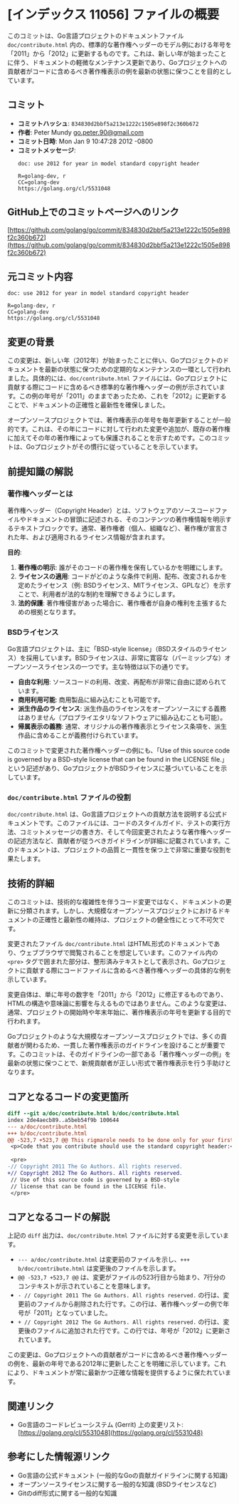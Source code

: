 # [インデックス 11056] ファイルの概要

このコミットは、Go言語プロジェクトのドキュメントファイル `doc/contribute.html` 内の、標準的な著作権ヘッダーのモデル例における年号を「2011」から「2012」に更新するものです。これは、新しい年が始まったことに伴う、ドキュメントの軽微なメンテナンス更新であり、Goプロジェクトへの貢献者がコードに含めるべき著作権表示の例を最新の状態に保つことを目的としています。

## コミット

- **コミットハッシュ**: `834830d2bbf5a213e1222c1505e898f2c360b672`
- **作者**: Peter Mundy <go.peter.90@gmail.com>
- **コミット日時**: Mon Jan 9 10:47:28 2012 -0800
- **コミットメッセージ**:
  ```
  doc: use 2012 for year in model standard copyright header

  R=golang-dev, r
  CC=golang-dev
  https://golang.org/cl/5531048
  ```

## GitHub上でのコミットページへのリンク

[https://github.com/golang/go/commit/834830d2bbf5a213e1222c1505e898f2c360b672](https://github.com/golang/go/commit/834830d2bbf5a213e1222c1505e898f2c360b672)

## 元コミット内容

```
doc: use 2012 for year in model standard copyright header

R=golang-dev, r
CC=golang-dev
https://golang.org/cl/5531048
```

## 変更の背景

この変更は、新しい年（2012年）が始まったことに伴い、Goプロジェクトのドキュメントを最新の状態に保つための定期的なメンテナンスの一環として行われました。具体的には、`doc/contribute.html` ファイルには、Goプロジェクトに貢献する際にコードに含めるべき標準的な著作権ヘッダーの例が示されています。この例の年号が「2011」のままであったため、これを「2012」に更新することで、ドキュメントの正確性と最新性を確保しました。

オープンソースプロジェクトでは、著作権表示の年号を毎年更新することが一般的です。これは、その年にコードに対して行われた変更や追加が、既存の著作権に加えてその年の著作権によっても保護されることを示すためです。このコミットは、Goプロジェクトがその慣行に従っていることを示しています。

## 前提知識の解説

### 著作権ヘッダーとは

著作権ヘッダー（Copyright Header）とは、ソフトウェアのソースコードファイルやドキュメントの冒頭に記述される、そのコンテンツの著作権情報を明示するテキストブロックです。通常、著作権者（個人、組織など）、著作権が宣言された年、および適用されるライセンス情報が含まれます。

**目的**:
1.  **著作権の明示**: 誰がそのコードの著作権を保有しているかを明確にします。
2.  **ライセンスの適用**: コードがどのような条件で利用、配布、改変されるかを定めたライセンス（例: BSDライセンス、MITライセンス、GPLなど）を示すことで、利用者が法的な制約を理解できるようにします。
3.  **法的保護**: 著作権侵害があった場合に、著作権者が自身の権利を主張するための根拠となります。

### BSDライセンス

Go言語プロジェクトは、主に「BSD-style license」（BSDスタイルのライセンス）を採用しています。BSDライセンスは、非常に寛容な（パーミッシブな）オープンソースライセンスの一つです。主な特徴は以下の通りです。

*   **自由な利用**: ソースコードの利用、改変、再配布が非常に自由に認められています。
*   **商用利用可能**: 商用製品に組み込むことも可能です。
*   **派生作品のライセンス**: 派生作品のライセンスをオープンソースにする義務はありません（プロプライエタリなソフトウェアに組み込むことも可能）。
*   **帰属表示の義務**: 通常、オリジナルの著作権表示とライセンス条項を、派生作品に含めることが義務付けられています。

このコミットで変更された著作権ヘッダーの例にも、「Use of this source code is governed by a BSD-style license that can be found in the LICENSE file.」という記述があり、GoプロジェクトがBSDライセンスに基づいていることを示しています。

### `doc/contribute.html` ファイルの役割

`doc/contribute.html` は、Go言語プロジェクトへの貢献方法を説明する公式ドキュメントです。このファイルには、コードのスタイルガイド、テストの実行方法、コミットメッセージの書き方、そして今回変更されたような著作権ヘッダーの記述方法など、貢献者が従うべきガイドラインが詳細に記載されています。このドキュメントは、プロジェクトの品質と一貫性を保つ上で非常に重要な役割を果たします。

## 技術的詳細

このコミットは、技術的な複雑性を伴うコード変更ではなく、ドキュメントの更新に分類されます。しかし、大規模なオープンソースプロジェクトにおけるドキュメントの正確性と最新性の維持は、プロジェクトの健全性にとって不可欠です。

変更されたファイル `doc/contribute.html` はHTML形式のドキュメントであり、ウェブブラウザで閲覧されることを想定しています。このファイル内の `<pre>` タグで囲まれた部分は、整形済みテキストとして表示され、Goプロジェクトに貢献する際にコードファイルに含めるべき著作権ヘッダーの具体的な例を示しています。

変更自体は、単に年号の数字を「2011」から「2012」に修正するものであり、HTMLの構造や意味論に影響を与えるものではありません。このような変更は、通常、プロジェクトの開始時や年末年始に、著作権表示の年号を更新する目的で行われます。

Goプロジェクトのような大規模なオープンソースプロジェクトでは、多くの貢献者が関わるため、一貫した著作権表示のガイドラインを設けることが重要です。このコミットは、そのガイドラインの一部である「著作権ヘッダーの例」を最新の状態に保つことで、新規貢献者が正しい形式で著作権表示を行う手助けとなります。

## コアとなるコードの変更箇所

```diff
diff --git a/doc/contribute.html b/doc/contribute.html
index 2de4aecb89..a5beb54f9b 100644
--- a/doc/contribute.html
+++ b/doc/contribute.html
@@ -523,7 +523,7 @@ This rigmarole needs to be done only for your first submission.
 <p>Code that you contribute should use the standard copyright header:</p>
 
 <pre>
-// Copyright 2011 The Go Authors. All rights reserved.
+// Copyright 2012 The Go Authors. All rights reserved.
 // Use of this source code is governed by a BSD-style
 // license that can be found in the LICENSE file.
 </pre>
```

## コアとなるコードの解説

上記の `diff` 出力は、`doc/contribute.html` ファイルに対する変更を示しています。

-   `--- a/doc/contribute.html` は変更前のファイルを示し、`+++ b/doc/contribute.html` は変更後のファイルを示します。
-   `@@ -523,7 +523,7 @@` は、変更がファイルの523行目から始まり、7行分のコンテキストが示されていることを意味します。
-   `- // Copyright 2011 The Go Authors. All rights reserved.` の行は、変更前のファイルから削除された行です。この行は、著作権ヘッダーの例で年号が「2011」となっていました。
-   `+ // Copyright 2012 The Go Authors. All rights reserved.` の行は、変更後のファイルに追加された行です。この行では、年号が「2012」に更新されています。

この変更は、Goプロジェクトへの貢献者がコードに含めるべき著作権ヘッダーの例を、最新の年号である2012年に更新したことを明確に示しています。これにより、ドキュメントが常に最新かつ正確な情報を提供するように保たれています。

## 関連リンク

-   Go言語のコードレビューシステム (Gerrit) 上の変更リスト: [https://golang.org/cl/5531048](https://golang.org/cl/5531048)

## 参考にした情報源リンク

-   Go言語の公式ドキュメント (一般的なGoの貢献ガイドラインに関する知識)
-   オープンソースライセンスに関する一般的な知識 (BSDライセンスなど)
-   Gitのdiff形式に関する一般的な知識


